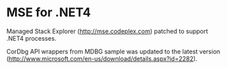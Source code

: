 MSE for .NET4
=============

Managed Stack Explorer (http://mse.codeplex.com) patched to support .NET4 processes.

CorDbg API wrappers from MDBG sample was updated to the latest version (http://www.microsoft.com/en-us/download/details.aspx?id=2282).
